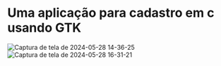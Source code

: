 # Uma aplicação para cadastro em c usando GTK

![Captura de tela de 2024-05-28 14-36-25](https://github.com/fabiobrasileiroo/cadastro_crud_de_qualidade_em_c/assets/99563281/36f28934-8911-4990-b4f4-b14ead6ca998)
![Captura de tela de 2024-05-28 16-31-21](https://github.com/fabiobrasileiroo/cadastro_crud_de_qualidade_em_c/assets/99563281/2e9cdad8-4d08-48bb-ae0b-068f14b552a4)
